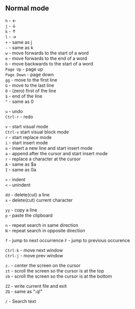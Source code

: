 ## Normal mode
```h``` - ←  
```j``` - ↓  
```k``` - ↑  
```l``` - →  
```+``` - same as j  
```-``` - same as k  
```w``` - move forwards to the start of a word  
```e``` - move forwards to the end of a word  
```b``` - move backwards to the start of a word  
```Page Up``` - page up  
```Page Down``` - page down  
```gg``` - move to the first line  
```G``` - move to the last line  
```0``` - (zero) first of the line  
```$``` - end of the line  
```^``` - same as 0  

```u``` - undo  
```Ctrl-r``` - redo  

```v``` - start visual mode  
```Ctrl-v``` start visual block mode  
```r``` - start replace mode  
```i``` - start insert mode  
```o``` - insert a new line and start insert mode  
```a``` - append after the cursor and start insert mode  
```r``` - replace a character at the cursor  
```A``` - same as $a  
```I``` - same as 0a  

```>``` - indent  
```<``` - unindent

```dd``` - delete(cut) a line  
```x``` - delete(cut) current character  

```yy``` - copy a line  
```p``` - paste the clipboard  

```n``` - repeat search in same direction  
```N``` - repeat search in opposite direction  

```f``` - jump to next occurrence
```F``` - jump to previous occurence

```Ctrl-k``` - move next window  
```Ctrl-j``` - move prev window  

```z.``` - center the screen on the cursor  
```zt``` - scroll the screen so the cursor is at the top  
```zb``` - scroll the screen so the cursor is at the bottom  

```ZZ``` - write current file and exit  
```ZQ``` - same as ":q!"  

```/``` - Search text